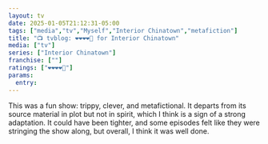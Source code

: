 ```yaml
---
layout: tv
date: 2025-01-05T21:12:31-05:00
tags: ["media","tv","Myself","Interior Chinatown","metafiction"]
title: "📺 tvblog: ❤️❤️❤️❤️🖤 for Interior Chinatown"
media: ["tv"]
series: ["Interior Chinatown"]
franchise: [""]
ratings: ["❤️❤️❤️❤️🖤"]
params:
  entry:
---
```

This was a fun show: trippy, clever, and metafictional. It departs from its source material in plot but not in spirit, which I think is a sign of a strong adaptation. It could have been tighter, and some episodes felt like they were stringing the show along, but overall, I think it was well done.
